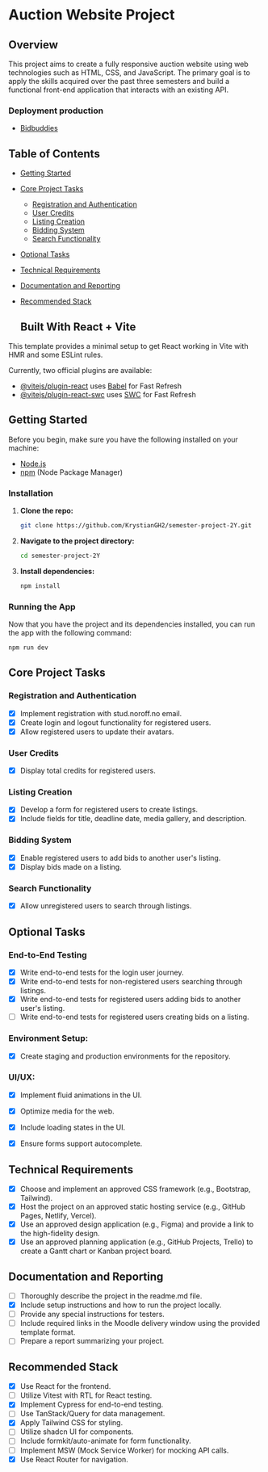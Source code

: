 # Auction Website Project 

## Overview
This project aims to create a fully responsive auction website using web technologies such as HTML, CSS, and JavaScript. The primary goal is to apply the skills acquired over the past three semesters and build a functional front-end application that interacts with an existing API.

### Deployment production
- [Bidbuddies](https://bidbuddies.netlify.app/home)
## Table of Contents

- [Getting Started](#getting-started)
- [Core Project Tasks](#core-project-tasks)
  - [Registration and Authentication](#registration-and-authentication)
  - [User Credits](#user-credits)
  - [Listing Creation](#listing-creation)
  - [Bidding System](#bidding-system)
  - [Search Functionality](#search-functionality)
- [Optional Tasks](#optional-tasks)
- [Technical Requirements](#technical-requirements)
- [Documentation and Reporting](#documentation-and-reporting)
- [Recommended Stack](#recommended-stack)



  ## Built With React + Vite

This template provides a minimal setup to get React working in Vite with HMR and some ESLint rules.

Currently, two official plugins are available:

- [@vitejs/plugin-react](https://github.com/vitejs/vite-plugin-react/blob/main/packages/plugin-react/README.md) uses [Babel](https://babeljs.io/) for Fast Refresh
- [@vitejs/plugin-react-swc](https://github.com/vitejs/vite-plugin-react-swc) uses [SWC](https://swc.rs/) for Fast Refresh


## Getting Started

Before you begin, make sure you have the following installed on your machine:

- [Node.js](https://nodejs.org/)
- [npm](https://www.npmjs.com/) (Node Package Manager)

### Installation

1. **Clone the repo:**

    ```bash
    git clone https://github.com/KrystianGH2/semester-project-2Y.git
    ```

2. **Navigate to the project directory:**

    ```bash
    cd semester-project-2Y
    ```

3. **Install dependencies:**

    ```bash
    npm install
    ```

### Running the App

Now that you have the project and its dependencies installed, you can run the app with the following command:

```bash
npm run dev
```



## Core Project Tasks

### Registration and Authentication
- [x] Implement registration with stud.noroff.no email.
- [x] Create login and logout functionality for registered users.
- [x] Allow registered users to update their avatars.

### User Credits
- [x] Display total credits for registered users.

### Listing Creation
- [x] Develop a form for registered users to create listings.
- [x] Include fields for title, deadline date, media gallery, and description.

### Bidding System
- [x] Enable registered users to add bids to another user's listing.
- [x] Display bids made on a listing.

### Search Functionality
- [x] Allow unregistered users to search through listings.

## Optional Tasks

### End-to-End Testing
- [x] Write end-to-end tests for the login user journey.
- [x] Write end-to-end tests for non-registered users searching through listings.
- [x] Write end-to-end tests for registered users adding bids to another user's listing.
- [ ] Write end-to-end tests for registered users creating bids on a listing.

### Environment Setup:
- [x] Create staging and production environments for the repository.

### UI/UX:
- [x] Implement fluid animations in the UI.
- [x] Optimize media for the web.
- [x] Include loading states in the UI.
- [x] Ensure forms support autocomplete.


## Technical Requirements
- [x] Choose and implement an approved CSS framework (e.g., Bootstrap, Tailwind).
- [x] Host the project on an approved static hosting service (e.g., GitHub Pages, Netlify, Vercel).
- [x] Use an approved design application (e.g., Figma) and provide a link to the high-fidelity design.
- [x] Use an approved planning application (e.g., GitHub Projects, Trello) to create a Gantt chart or Kanban project board.

## Documentation and Reporting
- [ ] Thoroughly describe the project in the readme.md file.
- [x] Include setup instructions and how to run the project locally.
- [ ] Provide any special instructions for testers.
- [ ] Include required links in the Moodle delivery window using the provided template format.
- [ ] Prepare a report summarizing your project.

## Recommended Stack
- [x] Use React for the frontend.
- [ ] Utilize Vitest with RTL for React testing.
- [x] Implement Cypress for end-to-end testing.
- [ ] Use TanStack/Query for data management.
- [x] Apply Tailwind CSS for styling.
- [ ] Utilize shadcn UI for components.
- [ ] Include formkit/auto-animate for form functionality.
- [ ] Implement MSW (Mock Service Worker) for mocking API calls.
- [x] Use React Router for navigation.
